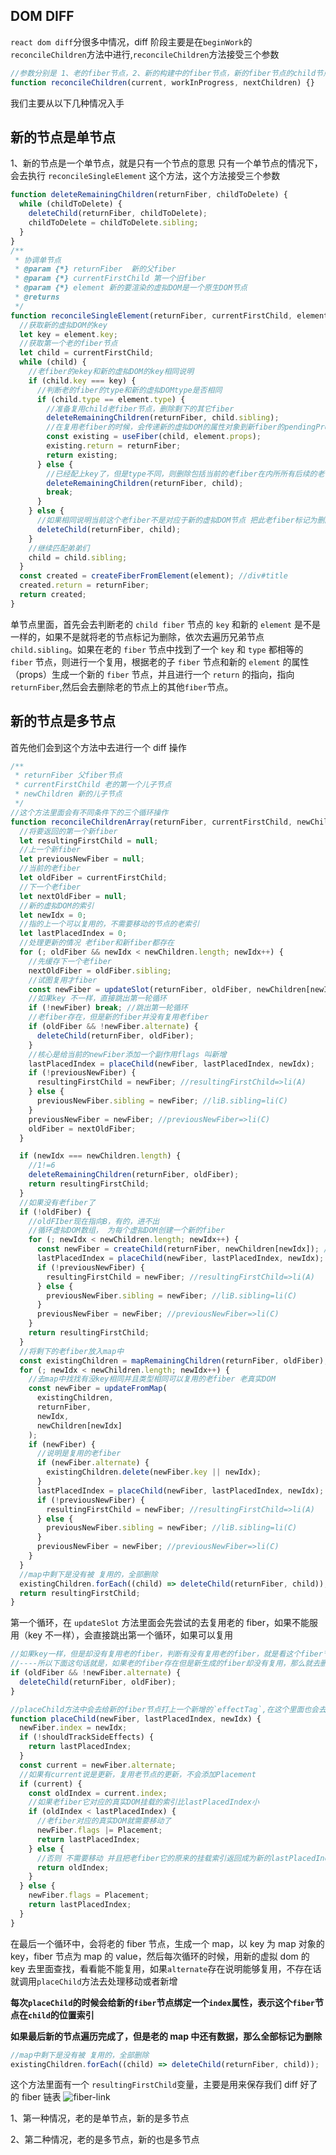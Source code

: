 ## DOM DIFF

`react dom diff`分很多中情况，diff 阶段主要是在`beginWork`的 `reconcileChildren`方法中进行,`reconcileChildren`方法接受三个参数

```js
//参数分别是 1、老的fiber节点，2、新的构建中的fiber节点，新的fiber节点的child节点
function reconcileChildren(current, workInProgress, nextChildren) {}
```

我们主要从以下几种情况入手

## 新的节点是单节点

1、新的节点是一个单节点，就是只有一个节点的意思
只有一个单节点的情况下，会去执行 `reconcileSingleElement` 这个方法，这个方法接受三个参数

```js
function deleteRemainingChildren(returnFiber, childToDelete) {
  while (childToDelete) {
    deleteChild(returnFiber, childToDelete);
    childToDelete = childToDelete.sibling;
  }
}
/**
 * 协调单节点
 * @param {*} returnFiber  新的父fiber
 * @param {*} currentFirstChild 第一个旧fiber
 * @param {*} element 新的要渲染的虚拟DOM是一个原生DOM节点
 * @returns
 */
function reconcileSingleElement(returnFiber, currentFirstChild, element) {
  //获取新的虚拟DOM的key
  let key = element.key;
  //获取第一个老的fiber节点
  let child = currentFirstChild;
  while (child) {
    //老fiber的ekey和新的虚拟DOM的key相同说明
    if (child.key === key) {
      //判断老的fiber的type和新的虚拟DOMtype是否相同
      if (child.type == element.type) {
        //准备复用child老fiber节点，删除剩下的其它fiber
        deleteRemainingChildren(returnFiber, child.sibling);
        //在复用老fiber的时候，会传递新的虚拟DOM的属性对象到新fiber的pendingProps上
        const existing = useFiber(child, element.props);
        existing.return = returnFiber;
        return existing;
      } else {
        //已经配上key了，但是type不同，则删除包括当前的老fiber在内所所有后续的老fibe
        deleteRemainingChildren(returnFiber, child);
        break;
      }
    } else {
      //如果相同说明当前这个老fiber不是对应于新的虚拟DOM节点 把此老fiber标记为删除，并且继续弟弟
      deleteChild(returnFiber, child);
    }
    //继续匹配弟弟们
    child = child.sibling;
  }
  const created = createFiberFromElement(element); //div#title
  created.return = returnFiber;
  return created;
}
```

单节点里面，首先会去判断老的 `child fiber` 节点的 `key` 和新的 `element` 是不是一样的，如果不是就将老的节点标记为删除，依次去遍历兄弟节点 `child.sibling`。如果在老的 `fiber` 节点中找到了一个 `key` 和 `type` 都相等的 `fiber` 节点，则进行一个复用，根据老的子 `fiber` 节点和新的 `element` 的属性（props）生成一个新的 `fiber` 节点，并且进行一个 `return` 的指向，指向 `returnFiber`,然后会去删除老的节点上的其他`fiber`节点。

## 新的节点是多节点

首先他们会到这个方法中去进行一个 diff 操作

```js
/**
 * returnFiber 父fiber节点
 * currentFirstChild 老的第一个儿子节点
 * newChildren 新的儿子节点
 */
//这个方法里面会有不同条件下的三个循环操作
function reconcileChildrenArray(returnFiber, currentFirstChild, newChildren) {
  //将要返回的第一个新fiber
  let resultingFirstChild = null;
  //上一个新fiber
  let previousNewFiber = null;
  //当前的老fiber
  let oldFiber = currentFirstChild;
  //下一个老fiber
  let nextOldFiber = null;
  //新的虚拟DOM的索引
  let newIdx = 0;
  //指的上一个可以复用的，不需要移动的节点的老索引
  let lastPlacedIndex = 0;
  //处理更新的情况 老fiber和新fiber都存在
  for (; oldFiber && newIdx < newChildren.length; newIdx++) {
    //先缓存下一个老fiber
    nextOldFiber = oldFiber.sibling;
    //试图复用才fiber
    const newFiber = updateSlot(returnFiber, oldFiber, newChildren[newIdx]);
    //如果key 不一样，直接跳出第一轮循环
    if (!newFiber) break; //跳出第一轮循环
    //老fiber存在，但是新的fiber并没有复用老fiber
    if (oldFiber && !newFiber.alternate) {
      deleteChild(returnFiber, oldFiber);
    }
    //核心是给当前的newFiber添加一个副作用flags 叫新增
    lastPlacedIndex = placeChild(newFiber, lastPlacedIndex, newIdx);
    if (!previousNewFiber) {
      resultingFirstChild = newFiber; //resultingFirstChild=>li(A)
    } else {
      previousNewFiber.sibling = newFiber; //liB.sibling=li(C)
    }
    previousNewFiber = newFiber; //previousNewFiber=>li(C)
    oldFiber = nextOldFiber;
  }

  if (newIdx === newChildren.length) {
    //1!=6
    deleteRemainingChildren(returnFiber, oldFiber);
    return resultingFirstChild;
  }
  //如果没有老fiber了
  if (!oldFiber) {
    //oldFIber现在指向B，有的，进不出
    //循环虚拟DOM数组， 为每个虚拟DOM创建一个新的fiber
    for (; newIdx < newChildren.length; newIdx++) {
      const newFiber = createChild(returnFiber, newChildren[newIdx]); //li(C)
      lastPlacedIndex = placeChild(newFiber, lastPlacedIndex, newIdx);
      if (!previousNewFiber) {
        resultingFirstChild = newFiber; //resultingFirstChild=>li(A)
      } else {
        previousNewFiber.sibling = newFiber; //liB.sibling=li(C)
      }
      previousNewFiber = newFiber; //previousNewFiber=>li(C)
    }
    return resultingFirstChild;
  }
  //将剩下的老fiber放入map中
  const existingChildren = mapRemainingChildren(returnFiber, oldFiber);
  for (; newIdx < newChildren.length; newIdx++) {
    //去map中找找有没key相同并且类型相同可以复用的老fiber 老真实DOM
    const newFiber = updateFromMap(
      existingChildren,
      returnFiber,
      newIdx,
      newChildren[newIdx]
    );
    if (newFiber) {
      //说明是复用的老fiber
      if (newFiber.alternate) {
        existingChildren.delete(newFiber.key || newIdx);
      }
      lastPlacedIndex = placeChild(newFiber, lastPlacedIndex, newIdx);
      if (!previousNewFiber) {
        resultingFirstChild = newFiber; //resultingFirstChild=>li(A)
      } else {
        previousNewFiber.sibling = newFiber; //liB.sibling=li(C)
      }
      previousNewFiber = newFiber; //previousNewFiber=>li(C)
    }
  }
  //map中剩下是没有被 复用的，全部删除
  existingChildren.forEach((child) => deleteChild(returnFiber, child));
  return resultingFirstChild;
}
```

第一个循环，在 `updateSlot` 方法里面会先尝试的去复用老的 fiber，如果不能服用（key 不一样），会直接跳出第一个循环，如果可以复用

```js
//如果key一样，但是却没有复用老的fiber，判断有没有复用老的fiber，就是看这个fiber节点有没有alternate，因为如果可以复用老的fiber节点，源码里面会将 老的fiber节点和新的虚拟dom的新属性曲生成一个新的workInProgress fiber，老新节点节点之间会用alternate相互指向
//----所以下面这句话就是，如果老的fiber存在但是新生成的fiber却没有复用，那么就去删除老的fiber，给他添加一个删除的 `effectTag`
if (oldFiber && !newFiber.alternate) {
  deleteChild(returnFiber, oldFiber);
}

//placeChild方法中会去给新的fiber节点打上一个新增的`effectTag`,在这个里面也会去判断节点移动的情况
function placeChild(newFiber, lastPlacedIndex, newIdx) {
  newFiber.index = newIdx;
  if (!shouldTrackSideEffects) {
    return lastPlacedIndex;
  }
  const current = newFiber.alternate;
  //如果有current说是更新，复用老节点的更新，不会添加Placement
  if (current) {
    const oldIndex = current.index;
    //如果老fiber它对应的真实DOM挂载的索引比lastPlacedIndex小
    if (oldIndex < lastPlacedIndex) {
      //老fiber对应的真实DOM就需要移动了
      newFiber.flags |= Placement;
      return lastPlacedIndex;
    } else {
      //否则 不需要移动 并且把老fiber它的原来的挂载索引返回成为新的lastPlacedIndex
      return oldIndex;
    }
  } else {
    newFiber.flags = Placement;
    return lastPlacedIndex;
  }
}
```

在最后一个循环中，会将老的 fiber 节点，生成一个 map，以 key 为 map 对象的 key，fiber 节点为 map 的 value，然后每次循环的时候，用新的虚拟 dom 的 key 去里面查找，看看能不能复用，如果`alternate`存在说明能够复用，不存在话就调用`placeChild`方法去处理移动或者新增

<strong>每次`placeChild`的时候会给新的`fiber`节点绑定一个`index`属性，表示这个`fiber`节点在`child`的位置索引</strong>

<strong>如果最后新的节点遍历完成了，但是老的 map 中还有数据，那么全部标记为删除</strong>

```js
//map中剩下是没有被 复用的，全部删除
existingChildren.forEach((child) => deleteChild(returnFiber, child));
```

这个方法里面有一个 `resultingFirstChild`变量，主要是用来保存我们 diff 好了的 fiber 链表
<img src='@assets/fiber-link.png' alt="fiber-link" />

1、第一种情况，老的是单节点，新的是多节点

2、第二种情况，老的是多节点，新的也是多节点
